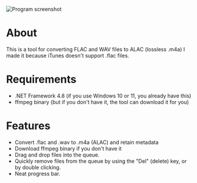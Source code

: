![Program screenshot](https://i.imgur.com/AvfgVqe.png)

# About
This is a tool for converting FLAC and WAV files to ALAC (lossless .m4a)
I made it because iTunes doesn't support .flac files.

# Requirements
- .NET Framework 4.8 (if you use Windows 10 or 11, you already have this)
- ffmpeg binary (but if you don't have it, the tool can download it for you)

# Features
- Convert .flac and .wav to .m4a (ALAC) and retain metadata
- Download ffmpeg binary if you don't have it
- Drag and drop files into the queue.
- Quickly remove files from the queue by using the "Del" (delete) key, or by double clicking.
- Neat progress bar.

